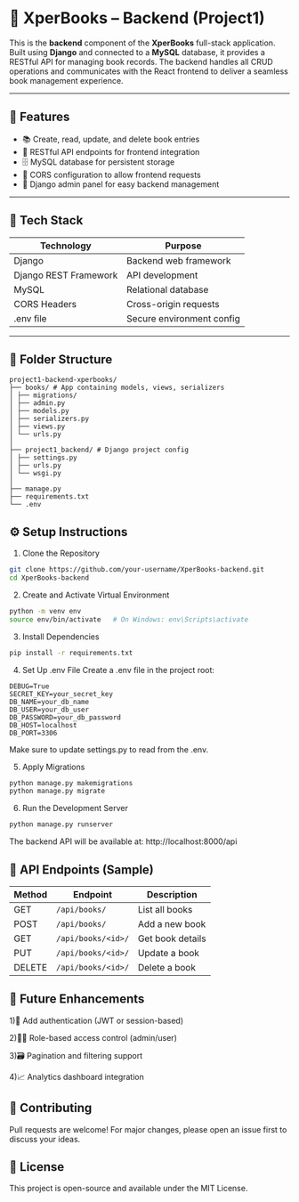 # 📘 XperBooks – Backend (Project1)

This is the **backend** component of the **XperBooks** full-stack application. Built using **Django** and connected to a **MySQL** database, it provides a RESTful API for managing book records. The backend handles all CRUD operations and communicates with the React frontend to deliver a seamless book management experience.

---

## 🚀 Features

- 📚 Create, read, update, and delete book entries
- 🔌 RESTful API endpoints for frontend integration
- 🗄️ MySQL database for persistent storage
- 🔐 CORS configuration to allow frontend requests
- 🧪 Django admin panel for easy backend management

---

## 🧰 Tech Stack

| Technology | Purpose                  |
|------------|--------------------------|
| Django     | Backend web framework    |
| Django REST Framework | API development |
| MySQL      | Relational database      |
| CORS Headers | Cross-origin requests   |
| .env file  | Secure environment config|

---

## 📁 Folder Structure
```
project1-backend-xperbooks/
├── books/ # App containing models, views, serializers
│ ├── migrations/
│ ├── admin.py
│ ├── models.py
│ ├── serializers.py
│ ├── views.py
│ └── urls.py
│
├── project1_backend/ # Django project config
│ ├── settings.py
│ ├── urls.py
│ └── wsgi.py
│
├── manage.py
├── requirements.txt
└── .env
```

## ⚙️ Setup Instructions

1. Clone the Repository

```bash
git clone https://github.com/your-username/XperBooks-backend.git
cd XperBooks-backend
```

2. Create and Activate Virtual Environment
```bash
python -m venv env
source env/bin/activate   # On Windows: env\Scripts\activate
```

3. Install Dependencies
```bash
pip install -r requirements.txt
```
4. Set Up .env File
Create a .env file in the project root:
```
DEBUG=True
SECRET_KEY=your_secret_key
DB_NAME=your_db_name
DB_USER=your_db_user
DB_PASSWORD=your_db_password
DB_HOST=localhost
DB_PORT=3306
```

Make sure to update settings.py to read from the .env.

5. Apply Migrations
```bash
python manage.py makemigrations
python manage.py migrate
```

6. Run the Development Server
```bash
python manage.py runserver
```

The backend API will be available at: http://localhost:8000/api

🔗 API Endpoints (Sample)
---

| Method | Endpoint           | Description      |
| ------ | ------------------ | ---------------- |
| GET    | `/api/books/`      | List all books   |
| POST   | `/api/books/`      | Add a new book   |
| GET    | `/api/books/<id>/` | Get book details |
| PUT    | `/api/books/<id>/` | Update a book    |
| DELETE | `/api/books/<id>/` | Delete a book    |

🧪 Future Enhancements
---
 1)🔐 Add authentication (JWT or session-based)

 2)🧑‍💻 Role-based access control (admin/user)

 3)🗃️ Pagination and filtering support
 
 4)📈 Analytics dashboard integration

 🤝 Contributing
 ---
  Pull requests are welcome! For major changes, please open an issue first to discuss your ideas.

📝 License
---
  This project is open-source and available under the MIT License.
